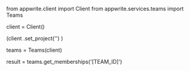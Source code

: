from appwrite.client import Client
from appwrite.services.teams import Teams

client = Client()

(client
  .set_project('')
)

teams = Teams(client)

result = teams.get_memberships('[TEAM_ID]')
